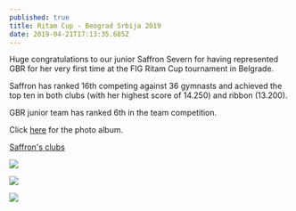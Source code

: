 ```yaml
---
published: true
title: Ritam Cup - Beograd Srbija 2019
date: 2019-04-21T17:13:35.685Z
---
```

Huge congratulations to our junior Saffron Severn for having represented GBR for her very first time at the FIG Ritam Cup tournament in Belgrade.

Saffron has ranked 16th competing against 36 gymnasts and achieved the top ten in both clubs (with her highest score of 14.250) and ribbon (13.200).

GBR junior team has ranked 6th in the team competition.

Click [here](https://www.facebook.com/pg/Rhythmic-Excellence-787019504729313/photos/?tab=album&album_id=2149258645172052) for the photo album.

[Saffron's clubs](https://youtu.be/U6Hps4NvE00)

![](/assets/807a2910.jpg)

![](/assets/img-20190422-wa0016.jpg)

![](/assets/img-20190420-wa0043.jpg)
